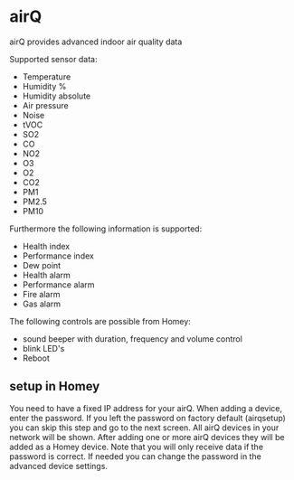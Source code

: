 # airQ

airQ provides advanced indoor air quality data

Supported sensor data:
* Temperature
* Humidity %
* Humidity absolute
* Air pressure
* Noise
* tVOC
* SO2
* CO
* NO2
* O3
* O2
* CO2
* PM1
* PM2.5
* PM10

Furthermore the following information is supported:
* Health index
* Performance index
* Dew point
* Health alarm
* Performance alarm
* Fire alarm
* Gas alarm

The following controls are possible from Homey:
* sound beeper with duration, frequency and volume control
* blink LED's
* Reboot

## setup in Homey
You need to have a fixed IP address for your airQ. When adding a device, enter the password. If you left the password on factory default (airqsetup) you can skip this step and go to the next screen. All airQ devices in your network will be shown. After adding one or more airQ devices they will be added as a Homey device. Note that you will only receive data if the password is correct. If needed you can change the password in the advanced device settings.

